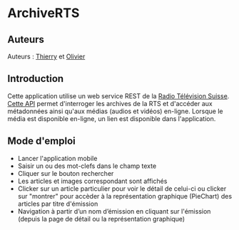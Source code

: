 # ArchiveRTS

## Auteurs
[repo]: https://github.com/ThierryS72/citizen
Auteurs : [Thierry](https://github.com/ThierryS72) et [Olivier](https://github.com/olivierwen)

## Introduction
Cette application utilise un web service REST de la [Radio Télévision Suisse](http://www.rts.ch). [Cette API](https://api.srgssr.ch/rts-archives-public-api/apis) permet d'interroger les archives de la RTS et d'accéder aux métadonnées ainsi qu'aux médias (audios et vidéos) en-ligne.
Lorsque le média est disponible en-ligne, un lien est disponible dans l'application.

## Mode d'emploi
- Lancer l'application mobile
- Saisir un ou des mot-clefs dans le champ texte
- Cliquer sur le bouton rechercher
- Les articles et images correspondant sont affichés
- Clicker sur un article particulier pour voir le détail de celui-ci ou clicker sur "montrer"
  pour accèder à la représentation graphique (PieChart) des articles par titre d'émission 
- Navigation à partir d’un nom d’émission en cliquant sur l'émission (depuis la page de détail ou la représentation graphique)
